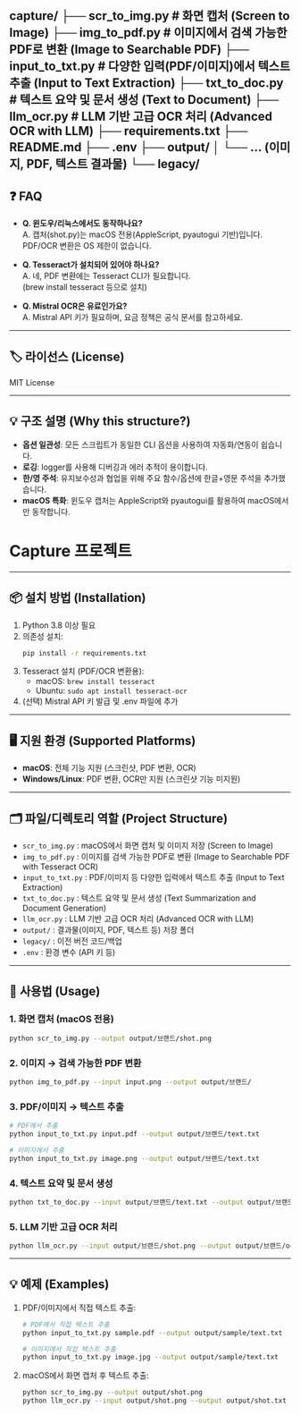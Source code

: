 capture/
├── scr_to_img.py     # 화면 캡처 (Screen to Image)
├── img_to_pdf.py    # 이미지에서 검색 가능한 PDF로 변환 (Image to Searchable PDF)
├── input_to_txt.py  # 다양한 입력(PDF/이미지)에서 텍스트 추출 (Input to Text Extraction)
├── txt_to_doc.py    # 텍스트 요약 및 문서 생성 (Text to Document)
├── llm_ocr.py       # LLM 기반 고급 OCR 처리 (Advanced OCR with LLM)
├── requirements.txt
├── README.md
├── .env
├── output/
│ └── ... (이미지, PDF, 텍스트 결과물)
└── legacy/
---

## ❓ FAQ

- **Q. 윈도우/리눅스에서도 동작하나요?**  
  A. 캡처(shot.py)는 macOS 전용(AppleScript, pyautogui 기반)입니다. PDF/OCR 변환은 OS 제한이 없습니다.

- **Q. Tesseract가 설치되어 있어야 하나요?**  
  A. 네, PDF 변환에는 Tesseract CLI가 필요합니다.  
  (brew install tesseract 등으로 설치)

- **Q. Mistral OCR은 유료인가요?**  
  A. Mistral API 키가 필요하며, 요금 정책은 공식 문서를 참고하세요.

---

## 🏷️ 라이선스 (License)

MIT License

---

## 💡 구조 설명 (Why this structure?)

- **옵션 일관성**: 모든 스크립트가 동일한 CLI 옵션을 사용하여 자동화/연동이 쉽습니다.
- **로깅**: logger를 사용해 디버깅과 에러 추적이 용이합니다.
- **한/영 주석**: 유지보수성과 협업을 위해 주요 함수/옵션에 한글+영문 주석을 추가했습니다.
- **macOS 특화**: 윈도우 캡처는 AppleScript와 pyautogui를 활용하여 macOS에서만 동작합니다.

# Capture 프로젝트

---

## 📦 설치 방법 (Installation)

1. Python 3.8 이상 필요
2. 의존성 설치:
   ```bash
   pip install -r requirements.txt
   ```
3. Tesseract 설치 (PDF/OCR 변환용):
   - macOS: `brew install tesseract`
   - Ubuntu: `sudo apt install tesseract-ocr`
4. (선택) Mistral API 키 발급 및 .env 파일에 추가

---

## 🖥️ 지원 환경 (Supported Platforms)

- **macOS**: 전체 기능 지원 (스크린샷, PDF 변환, OCR)
- **Windows/Linux**: PDF 변환, OCR만 지원 (스크린샷 기능 미지원)

---

## 🗂️ 파일/디렉토리 역할 (Project Structure)

- `scr_to_img.py` : macOS에서 화면 캡처 및 이미지 저장 (Screen to Image)
- `img_to_pdf.py` : 이미지를 검색 가능한 PDF로 변환 (Image to Searchable PDF with Tesseract OCR)
- `input_to_txt.py` : PDF/이미지 등 다양한 입력에서 텍스트 추출 (Input to Text Extraction)
- `txt_to_doc.py` : 텍스트 요약 및 문서 생성 (Text Summarization and Document Generation)
- `llm_ocr.py` : LLM 기반 고급 OCR 처리 (Advanced OCR with LLM)
- `output/` : 결과물(이미지, PDF, 텍스트 등) 저장 폴더
- `legacy/` : 이전 버전 코드/백업
- `.env` : 환경 변수 (API 키 등)

---

## 🚀 사용법 (Usage)

### 1. 화면 캡처 (macOS 전용)
```bash
python scr_to_img.py --output output/브랜드/shot.png
```

### 2. 이미지 → 검색 가능한 PDF 변환
```bash
python img_to_pdf.py --input input.png --output output/브랜드/
```

### 3. PDF/이미지 → 텍스트 추출
```bash
# PDF에서 추출
python input_to_txt.py input.pdf --output output/브랜드/text.txt

# 이미지에서 추출
python input_to_txt.py image.png --output output/브랜드/text.txt
```

### 4. 텍스트 요약 및 문서 생성
```bash
python txt_to_doc.py --input output/브랜드/text.txt --output output/브랜드/summary.md
```

### 5. LLM 기반 고급 OCR 처리
```bash
python llm_ocr.py --input output/브랜드/shot.png --output output/브랜드/ocr_advanced.txt
```

---

## 💡 예제 (Examples)

1. PDF/이미지에서 직접 텍스트 추출:
   ```bash
   # PDF에서 직접 텍스트 추출
   python input_to_txt.py sample.pdf --output output/sample/text.txt
   
   # 이미지에서 직접 텍스트 추출
   python input_to_txt.py image.jpg --output output/sample/text.txt
   ```
2. macOS에서 화면 캡처 후 텍스트 추출:
   ```bash
   python scr_to_img.py --output output/shot.png
   python llm_ocr.py --input output/shot.png --output output/shot.txt
   ```
